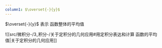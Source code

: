 ```yaml
---
column1: $\overset{-}{y}$
---
```


$\overset{-}{y}$ 表示 函数整体的平均值

![[src/微积分-/3_积分-/关于定积分的几何应用#用定积分表达和计算 函数的平均值|关于定积分的几何应用]]